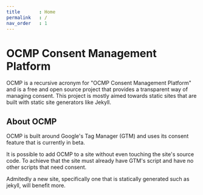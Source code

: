 ```yaml
---
title		: Home
permalink	: /
nav_order	: 1
---
```


# OCMP Consent Management Platform

OCMP is a recursive acronym for "OCMP Consent Management Platform" and is a free and open source project that provides a transparent way of managing consent.
This project is mostly aimed towards static sites that are built with static site generators like Jekyll.

## About OCMP

OCMP is built around Google's Tag Manager (GTM) and uses its consent feature that is currently in beta.

It is possible to add OCMP to a site without even touching the site's source code. To achieve that the site must already have GTM's script and have no other scripts that need consent.

Admitedly a new site, specifically one that is statically generated such as jekyll, will benefit more.



